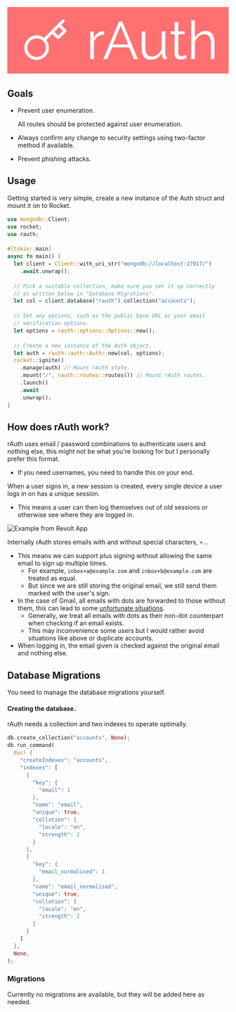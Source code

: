 ![rAuth](./banner.png)

## Goals

- Prevent user enumeration.

  All routes should be protected against user enumeration.

- Always confirm any change to security settings using two-factor method if available.
- Prevent phishing attacks.

## Usage

Getting started is very simple, create a new instance of the Auth struct and mount it on to Rocket.

```rust
use mongodb::Client;
use rocket;
use rauth;

#[tokio::main]
async fn main() {
  let client = Client::with_uri_str("mongodb://localhost:27017/")
    .await.unwrap();

  // Pick a suitable collection, make sure you set it up correctly
  // as written below in "Database Migrations".
  let col = client.database("rauth").collection("accounts");

  // Set any options, such as the public base URL or your email
  // verification options.
  let options = rauth::options::Options::new();

  // Create a new instance of the Auth object.
  let auth = rauth::auth::Auth::new(col, options);
  rocket::ignite()
    .manage(auth) // Mount rAuth state.
    .mount("/", rauth::routes::routes()) // Mount rAuth routes.
    .launch()
    .await
    .unwrap();
}
```

## How does rAuth work?

rAuth uses email / password combinations to authenticate users and nothing else, this might not be what you're looking for but I personally prefer this format.

- If you need usernames, you need to handle this on your end.

When a user signs in, a new session is created, every single device a user logs in on has a unique session.

- This means a user can then log themselves out of old sessions or otherwise see where they are logged in.

![Example from Revolt App](https://img.insrt.uk/xexu7/daLinuSa38.png/raw)

Internally rAuth stores emails with and without special characters, `+.`.

- This means we can support plus signing without allowing the same email to sign up multiple times.
  - For example, `inbox+a@example.com` and `inbox+b@example.com` are treated as equal.
  - But since we are still storing the original email, we still send them marked with the user's sign.
- In the case of Gmail, all emails with dots are forwarded to those without them, this can lead to some [unfortunate situations](https://jameshfisher.com/2018/04/07/the-dots-do-matter-how-to-scam-a-gmail-user/).
  - Generally, we treat all emails with dots as their non-dot counterpart when checking if an email exists.
  - This may inconvenience some users but I would rather avoid situations like above or duplicate accounts.
- When logging in, the email given is checked against the original email and nothing else.

## Database Migrations

You need to manage the database migrations yourself.

#### Creating the database.

rAuth needs a collection and two indexes to operate optimally.

```rust
db.create_collection("accounts", None);
db.run_command(
  doc! {
    "createIndexes": "accounts",
    "indexes": [
      {
        "key": {
          "email": 1
        },
        "name": "email",
        "unique": true,
        "collation": {
          "locale": "en",
          "strength": 2
        }
      },
      {
        "key": {
          "email_normalised": 1
        },
        "name": "email_normalised",
        "unique": true,
        "collation": {
          "locale": "en",
          "strength": 2
        }
      }
    ]
  },
  None,
);
```

### Migrations

Currently no migrations are available, but they will be added here as needed.
